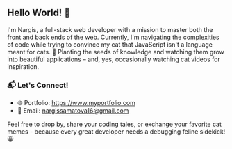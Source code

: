 ## Hello World! 👋


I'm Nargis, a full-stack web developer with a mission to master both the front and back ends of the web.
Currently, I'm navigating the complexities of code while trying to convince my cat that JavaScript isn't a language meant for cats.
🌱 Planting the seeds of knowledge and watching them grow into beautiful applications – and, yes, occasionally watching cat videos for inspiration.

### 📬 Let's Connect!
- 🌐 Portfolio: https://www.myportfolio.com
- 📧 Email: nargissamatova16@gmail.com

Feel free to drop by, share your coding tales, or exchange your favorite cat memes - because every great developer needs a debugging feline sidekick! 😸
